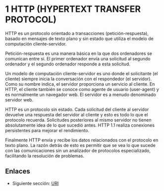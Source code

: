 # 1 HTTP (HYPERTEXT TRANSFER PROTOCOL)

HTTP es un protocolo orientado a transacciones (petición-respuesta), basado en mensajes de texto plano y sin estado que utiliza el modelo de computación cliente-servidor. 

Petición-respuesta es una manera básica en la que dos ordenadores se comunican entre sí. El primer ordenador envía una solicitud al segundo ordenador y el segundo ordenador responde a esta solicitud.

Un modelo de computación cliente-servidor es uno donde el solicitante (el cliente) siempre inicia la conversación con el respondedor (el servidor). Como su nombre indica, el servidor proporciona un servicio al cliente. En HTTP, el cliente también se conoce como agente de usuario (user-agent) y es normalmente un navegador web. El servidor es a menudo denominado servidor web.

HTTP es un protocolo sin estado. Cada solicitud del cliente al servidor devuelve una respuesta del servidor al cliente y esto es todo lo que el protocolo recuerda. Solicitudes posteriores al mismo servidor no tienen absolutamente idea de lo que sucedió antes. HTTP 1.1 realiza conexiones persistentes para mejorar el rendimiento.

Finalmente HTTP envía y recibe los datos relacionados con el protocolo en texto plano. La razón detrás de esto es permitir que se vea lo que sucede con las comunicaciones sin un analizador de protocolos especializado, facilitando la resolución de problemas.

## Enlaces

- Siguiente sección: [URI](01.1.md)
